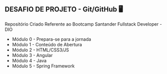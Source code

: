 ## DESAFIO DE PROJETO - Git/GitHub :desktop_computer:

Repositório Criado Referente ao Bootcamp Santander Fullstack Developer - DIO

- Módulo 0 - Prepara-se para a jornada
- Módulo 1 - Conteúdo de Abertura
- Módulo 2 - HTML/CSS3/JS
- Módulo 3 - Angular
- Módulo 4 - Java
- Módulo 5 - Spring Framework  





